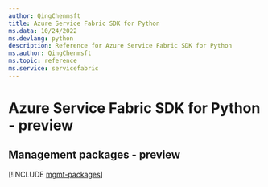 ```yaml
---
author: QingChenmsft
title: Azure Service Fabric SDK for Python
ms.data: 10/24/2022
ms.devlang: python
description: Reference for Azure Service Fabric SDK for Python
ms.author: QingChenmsft
ms.topic: reference
ms.service: servicefabric
---
```

# Azure Service Fabric SDK for Python - preview

## Management packages - preview
[!INCLUDE [mgmt-packages](service-fabric-mgmt-index.md)]
